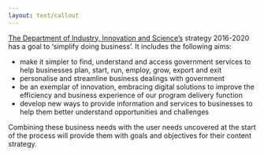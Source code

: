 ```yaml
---
layout: text/callout
---
```


[The Department of Industry, Innovation and Science’s](https://www.industry.gov.au/AboutUs/CorporatePublications/Pages/StrategicPlan.aspx) strategy 2016-2020 has a goal to ‘simplify doing business’. It includes the following aims:

- make it simpler to find, understand and access government services to help businesses plan, start, run, employ, grow, export and exit
- personalise and streamline business dealings with government
- be an exemplar of innovation, embracing digital solutions to improve the efficiency and business experience of our program delivery function
- develop new ways to provide information and services to businesses to help them better understand opportunities and challenges

Combining these business needs with the user needs uncovered at the start of the process will provide them with goals and objectives for their content strategy.


